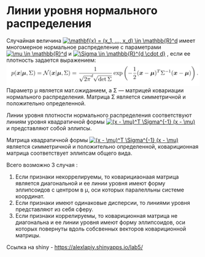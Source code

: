 # Линии уровня нормального распределения
Случайная величина <a href="https://www.codecogs.com/eqnedit.php?latex=\mathbf{x}&space;=&space;(x_1,&space;...,&space;x_d)&space;\in&space;\mathbb{R}^d" target="_blank"><img src="https://latex.codecogs.com/gif.latex?\mathbf{x}&space;=&space;(x_1,&space;...,&space;x_d)&space;\in&space;\mathbb{R}^d" title="\mathbf{x} = (x_1, ..., x_d) \in \mathbb{R}^d" /></a>
имеет многомерное нормальное распределение с параметрами <a href="https://www.codecogs.com/eqnedit.php?latex=\mu&space;\in&space;\mathbb{R}^d" target="_blank"><img src="https://latex.codecogs.com/gif.latex?\mu&space;\in&space;\mathbb{R}^d" title="\mu \in \mathbb{R}^d" /></a>
и <a href="https://www.codecogs.com/eqnedit.php?latex=\Sigma&space;\in&space;\mathbb{R}^{d&space;\cdot&space;d}" target="_blank"><img src="https://latex.codecogs.com/gif.latex?\Sigma&space;\in&space;\mathbb{R}^{d&space;\cdot&space;d}" title="\Sigma \in \mathbb{R}^{d \cdot d}" /></a>
, если ее плотность задается выражением:
![](https://github.com/alexlapiy/ML0/blob/master/screens/lab5/n_dimen_normilized_gauss.png)
Параметр μ является мат.ожиданием, а Σ — матрицей ковариации нормального распределения. Матрица Σ является симметричной 
и положительно определенной. <br/>

Линии уровня плотности нормального распределения соответствуют линиям уровня квадратичной формы <a href="https://www.codecogs.com/eqnedit.php?latex=(x&space;-&space;\mu)^T&space;\Sigma^{-1}&space;(x&space;-&space;\mu)" target="_blank"><img src="https://latex.codecogs.com/gif.latex?(x&space;-&space;\mu)^T&space;\Sigma^{-1}&space;(x&space;-&space;\mu)" title="(x - \mu)^T \Sigma^{-1} (x - \mu)" /></a> и представляют собой эллипсы. <br/>

Матрица квадратичной формы <a href="https://www.codecogs.com/eqnedit.php?latex=(x&space;-&space;\mu)^T&space;\Sigma^{-1}&space;(x&space;-&space;\mu)" target="_blank"><img src="https://latex.codecogs.com/gif.latex?(x&space;-&space;\mu)^T&space;\Sigma^{-1}&space;(x&space;-&space;\mu)" title="(x - \mu)^T \Sigma^{-1} (x - \mu)" /></a> 
является симметричной и положительно определенной, ковариционная матрица соответствует эллипсам общего вида.

Всего возможно 3 случая :  
1) Если признаки некоррелируемы, то коварициаонаая матрица является диагональной и ее линии уровня
имеют форму эллипсоидов с центром в μ, оси которых паралелльны системе координат.
2) Если признаки имеют одинаковые дисперсии, то линиями уровня представляют из себя сферу.
3) Если признаки коррелируемы, то ковариционная матрица не диагональна и ее линии уровня 
имеют форму эллипсоидов, оси которых повернуты вдоль собсвенных векторов ковариционной
матрицы.

Ссылка на shiny - https://alexlapiy.shinyapps.io/lab5/
